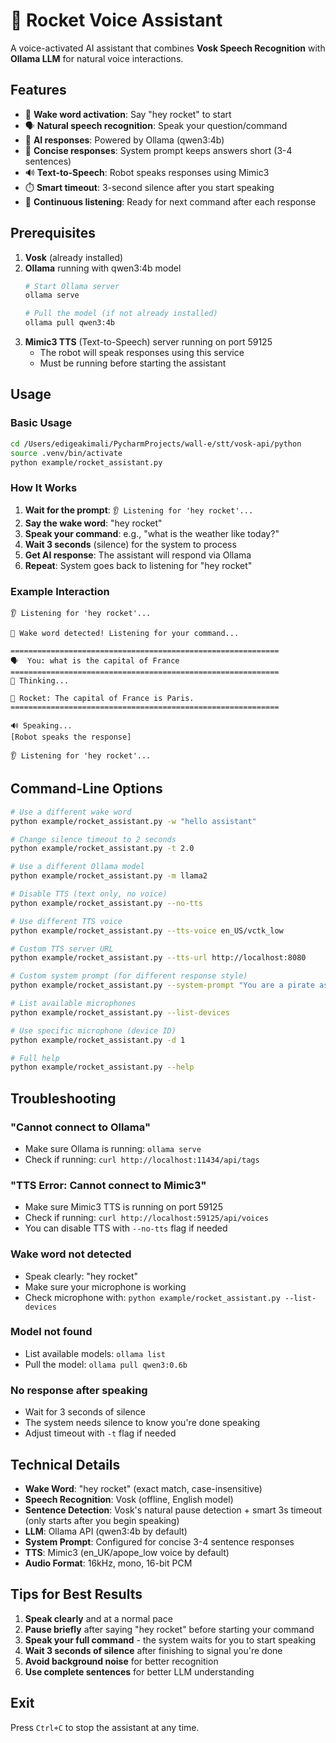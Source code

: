 # 🚀 Rocket Voice Assistant

A voice-activated AI assistant that combines **Vosk Speech Recognition** with **Ollama LLM** for natural voice interactions.

## Features

- 🎤 **Wake word activation**: Say "hey rocket" to start
- 🗣️ **Natural speech recognition**: Speak your question/command
- 🤖 **AI responses**: Powered by Ollama (qwen3:4b)
- 💬 **Concise responses**: System prompt keeps answers short (3-4 sentences)
- 🔊 **Text-to-Speech**: Robot speaks responses using Mimic3
- ⏱️ **Smart timeout**: 3-second silence after you start speaking
- 🔄 **Continuous listening**: Ready for next command after each response

## Prerequisites

1. **Vosk** (already installed)
2. **Ollama** running with qwen3:4b model
   ```bash
   # Start Ollama server
   ollama serve
   
   # Pull the model (if not already installed)
   ollama pull qwen3:4b
   ```
3. **Mimic3 TTS** (Text-to-Speech) server running on port 59125
   - The robot will speak responses using this service
   - Must be running before starting the assistant

## Usage

### Basic Usage
```bash
cd /Users/edigeakimali/PycharmProjects/wall-e/stt/vosk-api/python
source .venv/bin/activate
python example/rocket_assistant.py
```

### How It Works

1. **Wait for the prompt**: `👂 Listening for 'hey rocket'...`
2. **Say the wake word**: "hey rocket"
3. **Speak your command**: e.g., "what is the weather like today?"
4. **Wait 3 seconds** (silence) for the system to process
5. **Get AI response**: The assistant will respond via Ollama
6. **Repeat**: System goes back to listening for "hey rocket"

### Example Interaction

```
👂 Listening for 'hey rocket'...

🎤 Wake word detected! Listening for your command...

============================================================
🗣️  You: what is the capital of France
============================================================
🤔 Thinking...

🤖 Rocket: The capital of France is Paris.
============================================================

🔊 Speaking...
[Robot speaks the response]

👂 Listening for 'hey rocket'...
```

## Command-Line Options

```bash
# Use a different wake word
python example/rocket_assistant.py -w "hello assistant"

# Change silence timeout to 2 seconds
python example/rocket_assistant.py -t 2.0

# Use a different Ollama model
python example/rocket_assistant.py -m llama2

# Disable TTS (text only, no voice)
python example/rocket_assistant.py --no-tts

# Use different TTS voice
python example/rocket_assistant.py --tts-voice en_US/vctk_low

# Custom TTS server URL
python example/rocket_assistant.py --tts-url http://localhost:8080

# Custom system prompt (for different response style)
python example/rocket_assistant.py --system-prompt "You are a pirate assistant. Answer like a pirate in 2-3 sentences."

# List available microphones
python example/rocket_assistant.py --list-devices

# Use specific microphone (device ID)
python example/rocket_assistant.py -d 1

# Full help
python example/rocket_assistant.py --help
```

## Troubleshooting

### "Cannot connect to Ollama"
- Make sure Ollama is running: `ollama serve`
- Check if running: `curl http://localhost:11434/api/tags`

### "TTS Error: Cannot connect to Mimic3"
- Make sure Mimic3 TTS is running on port 59125
- Check if running: `curl http://localhost:59125/api/voices`
- You can disable TTS with `--no-tts` flag if needed

### Wake word not detected
- Speak clearly: "hey rocket"
- Make sure your microphone is working
- Check microphone with: `python example/rocket_assistant.py --list-devices`

### Model not found
- List available models: `ollama list`
- Pull the model: `ollama pull qwen3:0.6b`

### No response after speaking
- Wait for 3 seconds of silence
- The system needs silence to know you're done speaking
- Adjust timeout with `-t` flag if needed

## Technical Details

- **Wake Word**: "hey rocket" (exact match, case-insensitive)
- **Speech Recognition**: Vosk (offline, English model)
- **Sentence Detection**: Vosk's natural pause detection + smart 3s timeout (only starts after you begin speaking)
- **LLM**: Ollama API (qwen3:4b by default)
- **System Prompt**: Configured for concise 3-4 sentence responses
- **TTS**: Mimic3 (en_UK/apope_low voice by default)
- **Audio Format**: 16kHz, mono, 16-bit PCM

## Tips for Best Results

1. **Speak clearly** and at a normal pace
2. **Pause briefly** after saying "hey rocket" before starting your command
3. **Speak your full command** - the system waits for you to start speaking
4. **Wait 3 seconds of silence** after finishing to signal you're done
5. **Avoid background noise** for better recognition
6. **Use complete sentences** for better LLM understanding

## Exit

Press `Ctrl+C` to stop the assistant at any time.

